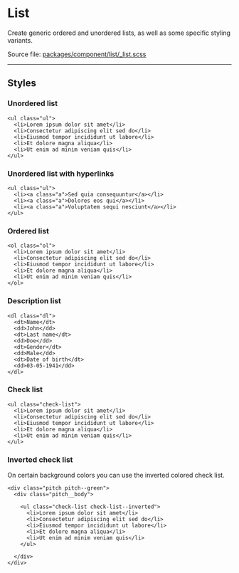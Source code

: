 # List
Create generic ordered and unordered lists, as well as some specific styling variants.

Source file: [packages/component/list/_list.scss](https://github.com/kpn/kpn-style/blob/master/packages/component/list/_list.scss)

---

## Styles

### Unordered list
```html*example
<ul class="ul">
  <li>Lorem ipsum dolor sit amet</li>
  <li>Consectetur adipiscing elit sed do</li>
  <li>Eiusmod tempor incididunt ut labore</li>
  <li>Et dolore magna aliqua</li>
  <li>Ut enim ad minim veniam quis</li>
</ul>
```

### Unordered list with hyperlinks
```html*example
<ul class="ul">
  <li><a class="a">Sed quia consequuntur</a></li>
  <li><a class="a">Dolores eos qui</a></li>
  <li><a class="a">Voluptatem sequi nesciunt</a></li>
</ul>
```

### Ordered list
```html*example
<ol class="ol">
  <li>Lorem ipsum dolor sit amet</li>
  <li>Consectetur adipiscing elit sed do</li>
  <li>Eiusmod tempor incididunt ut labore</li>
  <li>Et dolore magna aliqua</li>
  <li>Ut enim ad minim veniam quis</li>
</ol>
```

### Description list
```html*example
<dl class="dl">
  <dt>Name</dt>
  <dd>John</dd>
  <dt>Last name</dt>
  <dd>Doe</dd>
  <dt>Gender</dt>
  <dd>Male</dd>
  <dt>Date of birth</dt>
  <dd>03-05-1941</dd>      
</dl>
```

### Check list
```html*example
<ul class="check-list">
  <li>Lorem ipsum dolor sit amet</li>
  <li>Consectetur adipiscing elit sed do</li>
  <li>Eiusmod tempor incididunt ut labore</li>
  <li>Et dolore magna aliqua</li>
  <li>Ut enim ad minim veniam quis</li>
</ul>
```

### Inverted check list
On certain background colors you can use the inverted colored check list.

```html*example
<div class="pitch pitch--green">
  <div class="pitch__body">

    <ul class="check-list check-list--inverted">
      <li>Lorem ipsum dolor sit amet</li>
      <li>Consectetur adipiscing elit sed do</li>
      <li>Eiusmod tempor incididunt ut labore</li>
      <li>Et dolore magna aliqua</li>
      <li>Ut enim ad minim veniam quis</li>
    </ul>

  </div>
</div>
```
